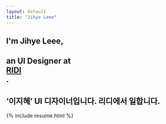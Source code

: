 ```yaml
---
layout: default
title: "Jihye Leee"
---
```

<div class="intro-animation">
<section class="explanation">
    <h1 class="intro">
        I'm Jihye Leee,
    </h1>
    <h1 class="intro">an UI Designer at 
        <div class="intro-link">
            <a class="transition" href="http://ridicorp.com/" target="_blank">
                RIDI
            </a>
            <div class="underline-mask transition"></div>
            <div class="underline"></div>
        </div>.
    </h1>
    <h2 class="intro">
    ‘이지혜’ UI 디자이너입니다. 리디에서 일합니다.</h2>
</section>
</div>

{% include resume.html %}